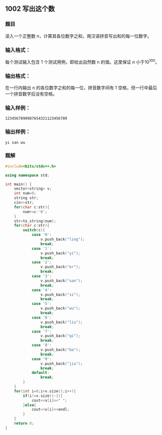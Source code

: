 ## 1002 写出这个数

### 题目

读入一个正整数 n，计算其各位数字之和，用汉语拼音写出和的每一位数字。

### 输入格式：

每个测试输入包含 1 个测试用例，即给出自然数 n 的值。这里保证 n 小于$10^{100}$。

### 输出格式：

在一行内输出 n 的各位数字之和的每一位，拼音数字间有 1 空格，但一行中最后一个拼音数字后没有空格。

### 输入样例：

```in
1234567890987654321123456789
```

### 输出样例：

```out
yi san wu
```

### 题解

```C++
#include<bits/stdc++.h>

using namespace std;

int main() {
    vector<string> v;
    int num=0;
    string str;
    cin>>str;
    for(char c:str){
        num+=c-'0';
    }
    str=to_string(num);
    for(char c:str){
        switch(c){
            case '0':
                v.push_back("ling");
                break;
            case '1':
                v.push_back("yi");
                break;
            case '2':
                v.push_back("er");
                break;
            case '3':
                v.push_back("san");
                break;
            case '4':
                v.push_back("si");
                break;
            case '5':
                v.push_back("wu");
                break;
            case '6':
                v.push_back("liu");
                break;
            case '7':
                v.push_back("qi");
                break;
            case '8':
                v.push_back("ba");
                break;
            case '9':
                v.push_back("jiu");
                break;
            default:
                break;
        }
    }
    for(int i=0;i<v.size();i++){
        if(i!=v.size()-1){
            cout<<v[i]<<" ";
        }else{
            cout<<v[i]<<endl;
        }
    }
    return 0;
}

```

